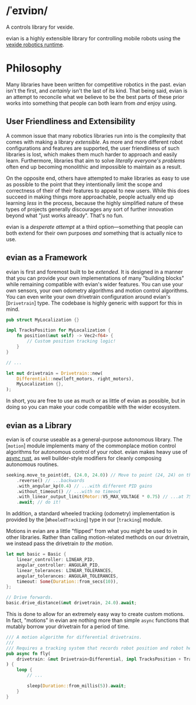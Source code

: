 # /ˈeɪviɒn/

A controls library for vexide.

evian is a highly extensible library for controlling mobile robots using the [vexide robotics runtime].

[vexide robotics runtime]: https://vexide.dev/

# Philosophy

Many libraries have been written for competitive robotics in the past. evian isn't the first, and *certainly* isn't the last of its kind. That being said, evian is an attempt to reconcile what we believe to be the best parts of these prior works into something that people can both learn from *and* enjoy using.

## User Friendliness and Extensibility

A common issue that many robotics libraries run into is the complexity that comes with making a library *extensible*. As more and more different robot configurations and features are supported, the user friendliness of such libraries is lost, which makes them much harder to approach and easily learn. Furthermore, libraries that aim to solve *literally everyone's problems* often end up becoming monolithic and impossible to maintain as a result.

On the opposite end, others have attempted to make libraries as easy to use as possible to the point that they intentionally limit the scope and correctness of their of their features to appeal to new users. While this does succeed in making things more approachable, people actually end up learning *less* in the process, because the highly simplified nature of these types of projects generally discourages any sort of further innovation beyond what "just works already". That's no fun.

evian is a *desperate attempt* at a third option—something that people can both extend for their own purposes *and* something that is actually nice to use.

## evian as a Framework

evian is first and foremost built to be *extended*. It is designed in a manner that you can provide your own implementations of many "building blocks" while remaining compatible with evian's wider features. You can use your own sensors, your own odometry algorithms and motion control algorithms. You can even write your own drivetrain configuration around evian's [`Drivetrain`] type. The codebase is highly generic with support for this in mind.

```rs
pub struct MyLocalization {}

impl TracksPosition for MyLocalization {
    fn position(&mut self) -> Vec2<f64> {
        // Custom position tracking logic!
    }
}

// ...

let mut drivetrain = Drivetrain::new(
    Differential::new(left_motors, right_motors),
    MyLocalization {},
);
```

In short, you are free to use as much or as little of evian as possible, but in doing so you can make your code compatible with the wider ecosystem.

## evian as a Library

evian is of course useable as a general-purpose autonomous library. The [`motion`] module implements many of the commonplace motion control algorithms for autonomous control of your robot. evian makes heavy use of [async rust], as well builder-style modifiers for cleanly composing autonomous routines.

[async rust]: https://vexide.dev/docs/async-introduction/

```rs
seeking.move_to_point(dt, (24.0, 24.0)) // Move to point (24, 24) on the field...
    .reverse() // ...backwards
    .with_angular_kp(0.4) // ...with different PID gains
    .without_timeout() // ...with no timeout
    .with_linear_output_limit(Motor::V5_MAX_VOLTAGE * 0.75) // ...at 75% of max speed.
    .await; // do it!
```

In addition, a standard wheeled tracking (odometry) implementation is provided by the [`WheeledTracking`] type in our [`tracking`] module.

Motions in evian are a little "flipped" from what you might be used to in other libraries. Rather than calling motion-related methods on our drivetrain, we instead pass the drivetrain *to the motion*.

```rs
let mut basic = Basic {
    linear_controller: LINEAR_PID,
    angular_controller: ANGULAR_PID,
    linear_tolerances: LINEAR_TOLERANCES,
    angular_tolerances: ANGULAR_TOLERANCES,
    timeout: Some(Duration::from_secs(10)),
};

// Drive forwards.
basic.drive_distance(&mut drivetrain, 24.0).await;
```

This is done to allow for an extremely easy way to create custom motions. In fact, "motions" in evian are nothing more than simple `async` functions that mutably borrow your drivetrain for a period of time.

```rs
/// A motion algorithm for differential drivetrains.
///
/// Requires a tracking system that records robot position and robot heading (orientation).
pub async fn fly(
    drivetrain: &mut Drivetrain<Differential, impl TracksPosition + TracksHeading>,
) {
    loop {
        // ...

        sleep(Duration::from_millis(5)).await;
    }
}
```